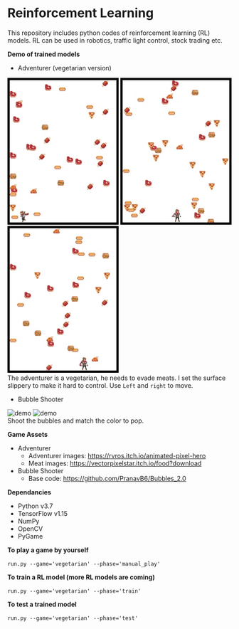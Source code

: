 # Reinforcement Learning 

This repository includes python codes of reinforcement learning (RL) models.
RL can be used in robotics, traffic light control, stock trading etc.
 
**Demo of trained models**
* Adventurer (vegetarian version)

![demo](demo/vegetarian/demo1.gif) ![demo](demo/vegetarian/demo2.gif) ![demo](demo/vegetarian/demo3.gif)\
The adventurer is a vegetarian, he needs to evade meats. 
 I set the surface slippery to make it hard to control. 
 Use ```Left``` and ```right``` to move. 

* Bubble Shooter

![demo](demo/bubble/demo1.gif) ![demo](demo/bubble/demo2.gif)\
Shoot the bubbles and match the color to pop. 

**Game Assets**
* Adventurer
  - Adventurer images: https://rvros.itch.io/animated-pixel-hero
  - Meat images: https://vectorpixelstar.itch.io/food?download
 * Bubble Shooter
   - Base code: https://github.com/PranavB6/Bubbles_2.0

**Dependancies**
* Python v3.7
* TensorFlow v1.15
* NumPy
* OpenCV
* PyGame

**To play a game by yourself**
```
run.py --game='vegetarian' --phase='manual_play'
```

**To train a RL model (more RL models are coming)**
```
run.py --game='vegetarian' --phase='train'
```

**To test a trained model**
```
run.py --game='vegetarian' --phase='test'
``` 